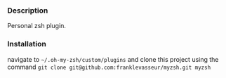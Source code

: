 ### Description

Personal zsh plugin.

### Installation

navigate to `~/.oh-my-zsh/custom/plugins`
and clone this project using the command `git clone git@github.com:franklevasseur/myzsh.git myzsh`

